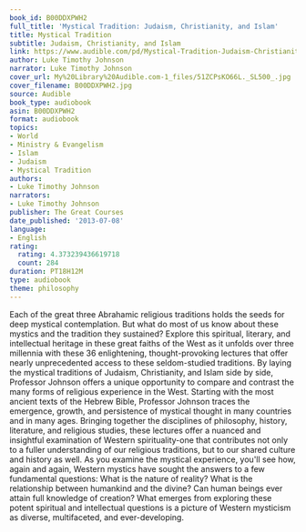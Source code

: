 ```yaml
---
book_id: B00DDXPWH2
full_title: 'Mystical Tradition: Judaism, Christianity, and Islam'
title: Mystical Tradition
subtitle: Judaism, Christianity, and Islam
link: https://www.audible.com/pd/Mystical-Tradition-Judaism-Christianity-and-Islam-Audiobook/B00DDXPWH2
author: Luke Timothy Johnson
narrator: Luke Timothy Johnson
cover_url: My%20Library%20Audible.com-1_files/51ZCPsKO66L._SL500_.jpg
cover_filename: B00DDXPWH2.jpg
source: Audible
book_type: audiobook
asin: B00DDXPWH2
format: audiobook
topics:
- World
- Ministry & Evangelism
- Islam
- Judaism
- Mystical Tradition
authors:
- Luke Timothy Johnson
narrators:
- Luke Timothy Johnson
publisher: The Great Courses
date_published: '2013-07-08'
language:
- English
rating:
  rating: 4.373239436619718
  count: 284
duration: PT18H12M
type: audiobook
theme: philosophy
---
```

Each of the great three Abrahamic religious traditions holds the seeds for deep mystical contemplation. But what do most of us know about these mystics and the tradition they sustained? Explore this spiritual, literary, and intellectual heritage in these great faiths of the West as it unfolds over three millennia with these 36 enlightening, thought-provoking lectures that offer nearly unprecedented access to these seldom-studied traditions. By laying the mystical traditions of Judaism, Christianity, and Islam side by side, Professor Johnson offers a unique opportunity to compare and contrast the many forms of religious experience in the West. Starting with the most ancient texts of the Hebrew Bible, Professor Johnson traces the emergence, growth, and persistence of mystical thought in many countries and in many ages. Bringing together the disciplines of philosophy, history, literature, and religious studies, these lectures offer a nuanced and insightful examination of Western spirituality-one that contributes not only to a fuller understanding of our religious traditions, but to our shared culture and history as well.
As you examine the mystical experience, you'll see how, again and again, Western mystics have sought the answers to a few fundamental questions: What is the nature of reality? What is the relationship between humankind and the divine? Can human beings ever attain full knowledge of creation? What emerges from exploring these potent spiritual and intellectual questions is a picture of Western mysticism as diverse, multifaceted, and ever-developing.
